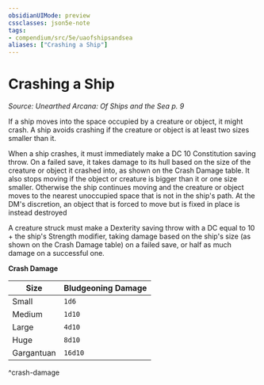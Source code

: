 ```yaml
---
obsidianUIMode: preview
cssclasses: json5e-note
tags:
- compendium/src/5e/uaofshipsandsea
aliases: ["Crashing a Ship"]
---
```

# Crashing a Ship
*Source: Unearthed Arcana: Of Ships and the Sea p. 9* 

If a ship moves into the space occupied by a creature or object, it might crash. A ship avoids crashing if the creature or object is at least two sizes smaller than it.

When a ship crashes, it must immediately make a DC 10 Constitution saving throw. On a failed save, it takes damage to its hull based on the size of the creature or object it crashed into, as shown on the Crash Damage table. It also stops moving if the object or creature is bigger than it or one size smaller. Otherwise the ship continues moving and the creature or object moves to the nearest unoccupied space that is not in the ship's path. At the DM's discretion, an object that is forced to move but is fixed in place is instead destroyed

A creature struck must make a Dexterity saving throw with a DC equal to 10 + the ship's Strength modifier, taking damage based on the ship's size (as shown on the Crash Damage table) on a failed save, or half as much damage on a successful one.

**Crash Damage**

| Size | Bludgeoning Damage |
|------|--------------------|
| Small | `1d6` |
| Medium | `1d10` |
| Large | `4d10` |
| Huge | `8d10` |
| Gargantuan | `16d10` |
^crash-damage